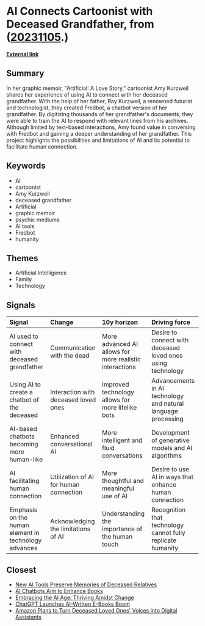 # __AI Connects Cartoonist with Deceased Grandfather__, from ([20231105](https://kghosh.substack.com/p/20231105).)

__[External link](https://www.npr.org/2023/10/19/1205898776/new-yorker-cartoonist-amy-kurzweils-graphic-memoir-artificial-a-love-story)__



## Summary

In her graphic memoir, "Artificial: A Love Story," cartoonist Amy Kurzweil shares her experience of using AI to connect with her deceased grandfather. With the help of her father, Ray Kurzweil, a renowned futurist and technologist, they created Fredbot, a chatbot version of her grandfather. By digitizing thousands of her grandfather's documents, they were able to train the AI to respond with relevant lines from his archives. Although limited by text-based interactions, Amy found value in conversing with Fredbot and gaining a deeper understanding of her grandfather. This project highlights the possibilities and limitations of AI and its potential to facilitate human connection.

## Keywords

* AI
* cartoonist
* Amy Kurzweil
* deceased grandfather
* Artificial
* graphic memoir
* psychic mediums
* AI tools
* Fredbot
* humanity

## Themes

* Artificial Intelligence
* Family
* Technology

## Signals

| Signal                                               | Change                                 | 10y horizon                                             | Driving force                                                 |
|:-----------------------------------------------------|:---------------------------------------|:--------------------------------------------------------|:--------------------------------------------------------------|
| AI used to connect with deceased grandfather         | Communication with the dead            | More advanced AI allows for more realistic interactions | Desire to connect with deceased loved ones using technology   |
| Using AI to create a chatbot of the deceased         | Interaction with deceased loved ones   | Improved technology allows for more lifelike bots       | Advancements in AI technology and natural language processing |
| AI-based chatbots becoming more human-like           | Enhanced conversational AI             | More intelligent and fluid conversations                | Development of generative models and AI algorithms            |
| AI facilitating human connection                     | Utilization of AI for human connection | More thoughtful and meaningful use of AI                | Desire to use AI in ways that enhance human connection        |
| Emphasis on the human element in technology advances | Acknowledging the limitations of AI    | Understanding the importance of the human touch         | Recognition that technology cannot fully replicate humanity   |

## Closest

* [New AI Tools Preserve Memories of Deceased Relatives](b7dd6fe41c7bd9a4a04c30adfd020de4)
* [AI Chatbots Aim to Enhance Books](52ee8c1b0291daa92b97c28225a816b6)
* [Embracing the AI Age: Thriving Amidst Change](23a3410059759ba4214235628d4ebd4b)
* [ChatGPT Launches AI-Written E-Books Boom](23b1a43c321ff714805ff4bc83829491)
* [Amazon Plans to Turn Deceased Loved Ones' Voices into Digital Assistants](316c2bc07bdae32ea05595973043b766)